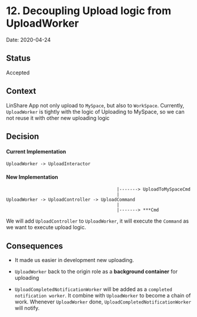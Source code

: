 # 12. Decoupling Upload logic from UploadWorker

Date: 2020-04-24

## Status

Accepted

## Context

LinShare App not only upload to `MySpace`, but also to `WorkSpace`.
Currently, `UploadWorker` is tightly with the logic of Uploading to MySpace, so we can not reuse it with other new uploading logic

## Decision

#### Current Implementation
```
UploadWorker -> UploadInteractor
```
#### New Implementation
```
                                          |-------> UploadToMySpaceCmd
                                          |
UploadWorker -> UploadController -> UploadCommand
                                          |
                                          |-------> ***Cmd
```

We will add `UploadController` to `UploadWorker`, it will execute the `Command` as we want to execute upload logic.

## Consequences

- It made us easier in development new uploading.

- `UploadWorker` back to the origin role as a **background container** for uploading

- `UploadCompletedNotificationWorker` will be added as a `completed notification worker`.
It combine with `UploadWorker` to become a chain of work.
Whenever `UploadWorker` done, `UploadCompletedNotificationWorker` will notify.
